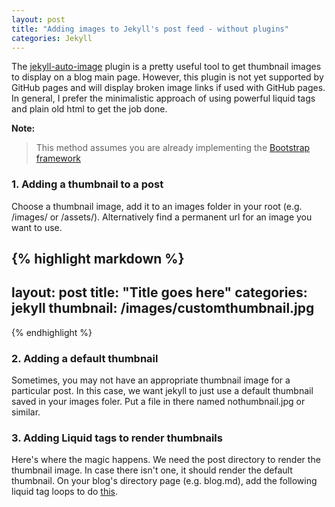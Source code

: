 ```yaml
---
layout: post
title: "Adding images to Jekyll's post feed - without plugins"
categories: Jekyll
---
```


The [jekyll-auto-image](https://github.com/merlos/jekyll-auto-image) plugin is a pretty useful tool to get thumbnail images to display on a blog main page. However, this plugin is not yet supported by GitHub pages and will display broken image links if used with GitHub pages. In general, I prefer the minimalistic approach of using powerful liquid tags and plain old html to get the job done.

**Note:**

>This method assumes you are already implementing the [Bootstrap framework](http://getbootstrap.com)


### 1. Adding a thumbnail to a post

Choose a thumbnail image, add it to an images folder in your root (e.g. /images/ or /assets/). Alternatively find a permanent url for an image you want to use.

{% highlight markdown %}
---
layout: post
title: "Title goes here"
categories: jekyll
thumbnail: /images/customthumbnail.jpg
---
{% endhighlight %}

### 2. Adding a default thumbnail

Sometimes, you may not have an appropriate thumbnail image for a particular post. In this case, we want jekyll to just use a default thumbnail saved in your images foler. Put a file in there named nothumbnail.jpg or similar.

### 3. Adding Liquid tags to render thumbnails

Here's where the magic happens. We need the post directory to render the thumbnail image. In case there isn't one, it should render the default thumbnail. On your blog's directory page (e.g. blog.md), add the following liquid tag loops to do [this](https://truongtx.me/2013/01/05/thumbnail-post-list-for-jekyll-bootstrap/).
